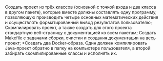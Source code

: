 Создать проект из трёх классов (основной с точкой входа и два класса в
другом пакете), которые вместе должны составлять одну программу,
позволяющую производить четыре основных математических действия и
осуществлять форматированный вывод результатов пользователю;
Скомпилировать проект, а также создать для этого проекта стандартную
веб-страницу с документацией ко всем пакетам;
Создать Makefile с задачами сборки, очистки и создания документации на
весь проект;
*Создать два Docker-образа. Один должен компилировать Java-проект
обратно в папку на компьютере пользователя, а второй забирать
скомпилированные классы и исполнять их.